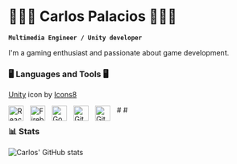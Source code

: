 # 👨🏽‍💻 Carlos Palacios 👨🏽‍💻

**`Multimedia Engineer / Unity developer`**

I'm a gaming enthusiast and passionate about game development.

### 🖥️ Languages and Tools 🖥️

<a target="_blank" href="https://icons8.com/icon/26029/unity">Unity</a> icon by <a target="_blank" href="https://icons8.com">Icons8</a>

<img align="left" alt="React" width="30px" style="padding-right:10px;" src="https://cdn.jsdelivr.net/gh/devicons/devicon/icons/unity/unity-original.svg" />
<img align="left" alt="Firebase" width="30px" style="padding-right:10px;" src="https://cdn.jsdelivr.net/gh/devicons/devicon/icons/csharp/csharp-original.svg" />
<img align="left" alt="Godot" width="30px" style="padding-right:10px;" src="https://cdn.jsdelivr.net/gh/devicons/devicon/icons/godot/godot-original.svg" />
<img align="left" alt="Git" width="30px" style="padding-right:10px;" src="https://cdn.jsdelivr.net/gh/devicons/devicon/icons/git/git-original.svg" />
<img align="left" alt="Git" width="30px" style="padding-right:10px;" src="https://cdn.jsdelivr.net/gh/devicons/devicon/icons/python/python-original.svg" />
#
#

### 📊 Stats

![Carlos' GitHub stats](https://github-readme-stats.vercel.app/api?username=CarlosRyder&show_icons=true&theme=github_dark)

#
